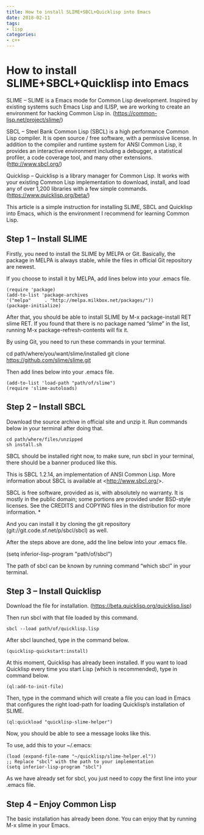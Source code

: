 ```yaml
---
title: How to install SLIME+SBCL+Quicklisp into Emacs
date: 2018-02-11 
tags:
- lisp
categories:
- c++
---
```

# How to install SLIME+SBCL+Quicklisp into Emacs
SLIME – SLIME is a Emacs mode for Common Lisp development. Inspired by existing systems such Emacs Lisp and ILISP, we are working to create an environment for hacking Common Lisp in. (https://common-lisp.net/project/slime/)

SBCL – Steel Bank Common Lisp (SBCL) is a high performance Common Lisp compiler. It is open source / free software, with a permissive license. In addition to the compiler and runtime system for ANSI Common Lisp, it provides an interactive environment including a debugger, a statistical profiler, a code coverage tool, and many other extensions. (http://www.sbcl.org/)

Quicklisp – Quicklisp is a library manager for Common Lisp. It works with your existing Common Lisp implementation to download, install, and load any of over 1,200 libraries with a few simple commands. (https://www.quicklisp.org/beta/)

This article is a simple instruction for installing SLIME, SBCL and Quicklisp into Emacs, which is the environment I recommend for learning Common Lisp.
<!--more-->
## Step 1 – Install SLIME

Firstly, you need to install the SLIME by MELPA or Git. Basically, the package in MELPA is always stable, while the files in official Git repository are newest.

If you choose to install it by MELPA, add lines below into your .emacs file.

```
(require 'package)
(add-to-list 'package-archives
'("melpa"     . "http://melpa.milkbox.net/packages/"))
(package-initialize)
```

After that, you should be able to install SLIME by M-x package-install RET slime RET. If you found that there is no package named “slime” in the list, running M-x package-refresh-contents will fix it.

By using Git, you need to run these commands in your terminal.

cd path/where/you/want/slime/installed
git clone https://github.com/slime/slime.git

Then add lines below into your .emacs file.

```
(add-to-list 'load-path "path/of/slime")
(require 'slime-autoloads)
```

## Step 2 – Install SBCL

Download the source archive in official site and unzip it. Run commands below in your terminal after doing that.

```
cd path/where/files/unzipped
sh install.sh
```

SBCL should be installed right now, to make sure, run sbcl in your terminal, there should be a banner produced like this.

This is SBCL 1.2.14, an implementation of ANSI Common Lisp.
More information about SBCL is available at <http://www.sbcl.org/&gt;.

SBCL is free software, provided as is, with absolutely no warranty.
It is mostly in the public domain; some portions are provided under
BSD-style licenses. See the CREDITS and COPYING files in the
distribution for more information.
*

And you can install it by cloning the git repository (git://git.code.sf.net/p/sbcl/sbcl) as well.

After the steps above are done, add the line below into your .emacs file.

(setq inferior-lisp-program "path/of/sbcl")

The path of sbcl can be known by running command “which sbcl” in your terminal.

## Step 3 – Install Quicklisp

Download the file for installation. (https://beta.quicklisp.org/quicklisp.lisp)

Then run sbcl with that file loaded by this command.

```
sbcl --load path/of/quicklisp.lisp
```

After sbcl launched, type in the command below.

```
(quicklisp-quickstart:install)
```

At this moment, Quicklisp has already been installed. If you want to load Quicklisp every time you start Lisp (which is recommended), type in command below.

```
(ql:add-to-init-file)
```

Then, type in the command which will create a file you can load in Emacs that configures the right load-path for loading Quicklisp’s installation of SLIME.

```
(ql:quickload "quicklisp-slime-helper")
```

Now, you should be able to see a message looks like this.

To use, add this to your ~/.emacs:

```
(load (expand-file-name "~/quicklisp/slime-helper.el"))
;; Replace "sbcl" with the path to your implementation
(setq inferior-lisp-program "sbcl")
```

As we have already set for sbcl, you just need to copy the first line into your .emacs file.

## Step 4 – Enjoy Common Lisp

The basic installation has already been done. You can enjoy that by running M-x slime in your Emacs.